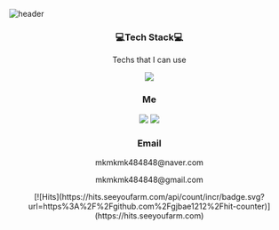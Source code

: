 

![header](https://capsule-render.vercel.app/api?type=slice&color=auto&height=500&section=header&text=JunYoungPark&fontSize=120)

<h3 align="center">💻Tech Stack💻</h3>
<p align="center"> Techs that I can use </p>

<p align="center"> <img src="https://img.shields.io/badge/Python-3766AB?style=flat-square&logo=Python&logoColor=white"/> </p>

<h3 align="center">Me</h3>

<p align='center'><a href="https://www.instagram.com/park_ga__/"><img src="https://img.shields.io/badge/instagram-hotpink?style=flat-square&logo=instagram&logoColor=white&link=https://www.instagram.com/park_ga__/"/></a>   <a href="https://www.facebook.com/profile.php?id=100005256542768"><img src="https://img.shields.io/badge/instagram-blue?style=flat-square&logo=facebook&logoColor=white&link=https://www.facebook.com/profile.php?id=100005256542768"/></a> </p>

<h3 align="center">Email</h3>

<p align="center"> mkmkmk484848@naver.com </p>

<p align="center"> mkmkmk484848@gmail.com </p>

<p align='center'> [![Hits](https://hits.seeyoufarm.com/api/count/incr/badge.svg?url=https%3A%2F%2Fgithub.com%2Fgjbae1212%2Fhit-counter)](https://hits.seeyoufarm.com) </p>




